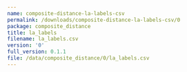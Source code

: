```yaml
---
name: composite-distance-la-labels-csv
permalink: /downloads/composite-distance-la-labels-csv/0
package: composite_distance
title: la_labels
filename: la_labels.csv
version: '0'
full_version: 0.1.1
file: /data/composite_distance/0/la_labels.csv
---
```

